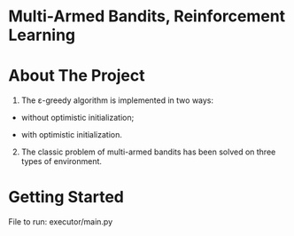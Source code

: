 # Multi-Armed Bandits, Reinforcement Learning

# About The Project

1) The ε-greedy algorithm is implemented in two ways:

- without optimistic initialization;

- with optimistic initialization.

2) The classic problem of multi-armed bandits has been solved on three types of environment.

# Getting Started

File to run: executor/main.py
